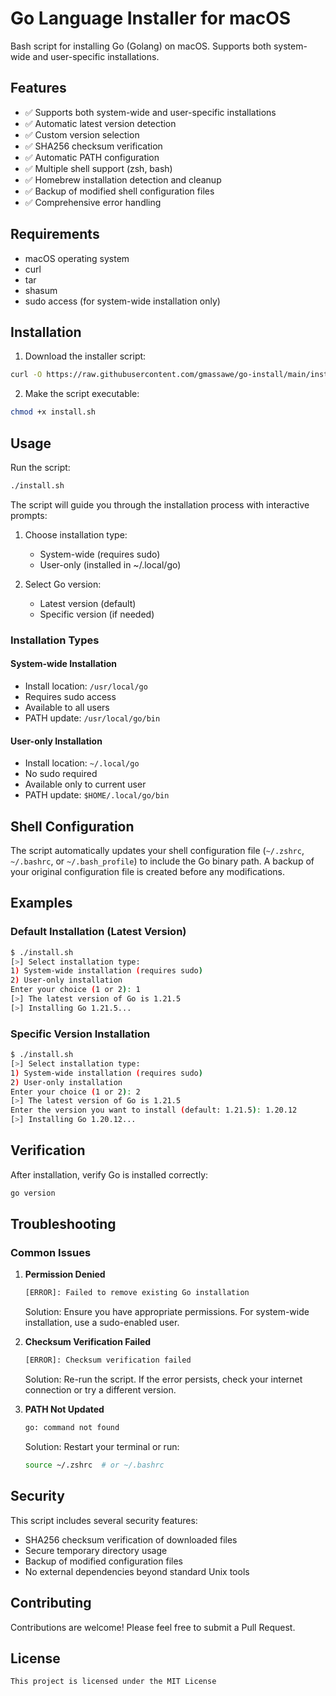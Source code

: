 # Go Language Installer for macOS
Bash script for installing Go (Golang) on macOS. Supports both system-wide and user-specific installations.

## Features

- ✅ Supports both system-wide and user-specific installations
- ✅ Automatic latest version detection
- ✅ Custom version selection
- ✅ SHA256 checksum verification
- ✅ Automatic PATH configuration
- ✅ Multiple shell support (zsh, bash)
- ✅ Homebrew installation detection and cleanup
- ✅ Backup of modified shell configuration files
- ✅ Comprehensive error handling

## Requirements

- macOS operating system
- curl
- tar
- shasum
- sudo access (for system-wide installation only)

## Installation

1. Download the installer script:
```bash
curl -O https://raw.githubusercontent.com/gmassawe/go-install/main/install.sh
```

2. Make the script executable:
```bash
chmod +x install.sh
```

## Usage

Run the script:
```bash
./install.sh
```

The script will guide you through the installation process with interactive prompts:

1. Choose installation type:
   - System-wide (requires sudo)
   - User-only (installed in ~/.local/go)

2. Select Go version:
   - Latest version (default)
   - Specific version (if needed)

### Installation Types

#### System-wide Installation
- Install location: `/usr/local/go`
- Requires sudo access
- Available to all users
- PATH update: `/usr/local/go/bin`

#### User-only Installation
- Install location: `~/.local/go`
- No sudo required
- Available only to current user
- PATH update: `$HOME/.local/go/bin`

## Shell Configuration

The script automatically updates your shell configuration file (`~/.zshrc`, `~/.bashrc`, or `~/.bash_profile`) to include the Go binary path. A backup of your original configuration file is created before any modifications.

## Examples

### Default Installation (Latest Version)
```bash
$ ./install.sh
[>] Select installation type:
1) System-wide installation (requires sudo)
2) User-only installation
Enter your choice (1 or 2): 1
[>] The latest version of Go is 1.21.5
[>] Installing Go 1.21.5...
```

### Specific Version Installation
```bash
$ ./install.sh
[>] Select installation type:
1) System-wide installation (requires sudo)
2) User-only installation
Enter your choice (1 or 2): 2
[>] The latest version of Go is 1.21.5
Enter the version you want to install (default: 1.21.5): 1.20.12
[>] Installing Go 1.20.12...
```

## Verification

After installation, verify Go is installed correctly:
```bash
go version
```

## Troubleshooting

### Common Issues

1. **Permission Denied**
   ```bash
   [ERROR]: Failed to remove existing Go installation
   ```
   Solution: Ensure you have appropriate permissions. For system-wide installation, use a sudo-enabled user.

2. **Checksum Verification Failed**
   ```bash
   [ERROR]: Checksum verification failed
   ```
   Solution: Re-run the script. If the error persists, check your internet connection or try a different version.

3. **PATH Not Updated**
   ```bash
   go: command not found
   ```
   Solution: Restart your terminal or run:
   ```bash
   source ~/.zshrc  # or ~/.bashrc
   ```

## Security

This script includes several security features:
- SHA256 checksum verification of downloaded files
- Secure temporary directory usage
- Backup of modified configuration files
- No external dependencies beyond standard Unix tools

## Contributing

Contributions are welcome! Please feel free to submit a Pull Request.

## License
```
This project is licensed under the MIT License 
```

